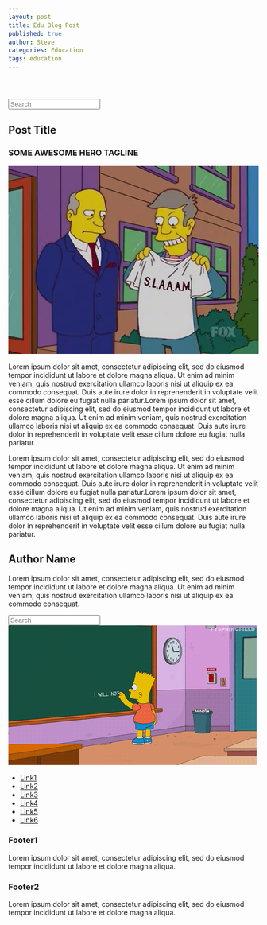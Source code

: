 ```yaml
---
layout: post
title: Edu Blog Post
published: true
author: Steve
categories: Education
tags: education
---
```


<html>
<head>
<meta charset="utf-8">
<meta name="viewport" content="width=device-width, initial-scale=1">
<title>BlogPost template by Adobe Dreamweaver</title>
<link href="BlogPostAssets/styles/blogPostStyle.css" rel="stylesheet" type="text/css">
<!--The following script tag downloads a font from the Adobe Edge Web Fonts server for use within the web page. We recommend that you do not modify it.--><script>var __adobewebfontsappname__="dreamweaver"</script><script src="http://use.edgefonts.net/montserrat:n4:default;source-sans-pro:n2:default.js" type="text/javascript"></script>
</head>

<body>
<div id="mainwrapper">
  <header> 
    <!--**************************************************************************
    Header starts here. It contains Logo and 3 navigation links. 
    ****************************************************************************-->

  </header>
  <div id="content">
    <div class="notOnDesktop"> 
      <!-- This search box is displayed only in mobile and tablet laouts and not in desktop layouts -->
      <input type="text" placeholder="Search">
    </div>
    <section id="mainContent"> 
      <!--************************************************************************
    Main Blog content starts here
    ****************************************************************************-->
      <h1><!-- Blog title -->Post Title</h1>
      <h3><!-- Tagline -->SOME AWESOME HERO TAGLINE</h3>
      <div id="bannerImage"><img src="/img/SLAAAM.jpg" alt=""/></div>
      <p>Lorem ipsum dolor sit amet, consectetur adipiscing elit, sed do eiusmod tempor incididunt ut labore et dolore magna aliqua. Ut enim ad minim veniam, quis nostrud exercitation ullamco laboris nisi ut aliquip ex ea commodo consequat. Duis aute irure dolor in reprehenderit in voluptate velit esse cillum dolore eu fugiat nulla pariatur.Lorem ipsum dolor sit amet, consectetur adipiscing elit, sed do eiusmod tempor incididunt ut labore et dolore magna aliqua. Ut enim ad minim veniam, quis nostrud exercitation ullamco laboris nisi ut aliquip ex ea commodo consequat. Duis aute irure dolor in reprehenderit in voluptate velit esse cillum dolore eu fugiat nulla pariatur. </p>
      <p>Lorem ipsum dolor sit amet, consectetur adipiscing elit, sed do eiusmod tempor incididunt ut labore et dolore magna aliqua. Ut enim ad minim veniam, quis nostrud exercitation ullamco laboris nisi ut aliquip ex ea commodo consequat. Duis aute irure dolor in reprehenderit in voluptate velit esse cillum dolore eu fugiat nulla pariatur.Lorem ipsum dolor sit amet, consectetur adipiscing elit, sed do eiusmod tempor incididunt ut labore et dolore magna aliqua. Ut enim ad minim veniam, quis nostrud exercitation ullamco laboris nisi ut aliquip ex ea commodo consequat. Duis aute irure dolor in reprehenderit in voluptate velit esse cillum dolore eu fugiat nulla pariatur. </p>
      <aside id="authorInfo"> 
        <!-- The author information is contained here -->
        <h2>Author Name</h2>
        <p>Lorem ipsum dolor sit amet, consectetur adipiscing elit, sed do eiusmod tempor incididunt ut labore et dolore magna aliqua. Ut enim ad minim veniam, quis nostrud exercitation ullamco laboris nisi ut aliquip ex ea commodo consequat.</p>
      </aside>
    </section>
    <section id="sidebar"> 
      <!--************************************************************************
    Sidebar starts here. It contains a searchbox, sample ad image and 6 links
    ****************************************************************************-->
      <input type="text" placeholder="Search">
      <div id="adimage"><img src="/img\SmartBoard_Bart.gif" alt=""/></div>
      <nav>
        <ul>
          <li><a href="#" title="Link">Link1</a></li>
          <li><a href="#" title="Link">Link2</a></li>
          <li><a href="#" title="Link">Link3</a></li>
          <li><a href="#" title="Link">Link4</a></li>
          <li><a href="#" title="Link">Link5</a></li>
          <li><a href="#" title="Link">Link6</a></li>
        </ul>
      </nav>
    </section>
    <footer> 
      <!--************************************************************************
    Footer starts here
    ****************************************************************************-->
      <article>
        <h3>Footer1</h3>
        <p>Lorem ipsum dolor sit amet, consectetur adipiscing elit, sed do eiusmod tempor incididunt ut labore et dolore magna aliqua.</p>
      </article>
      <article>
        <h3>Footer2</h3>
        <p>Lorem ipsum dolor sit amet, consectetur adipiscing elit, sed do eiusmod tempor incididunt ut labore et dolore magna aliqua.</p>
      </article>
    </footer>
  </div>
  <div id="footerbar"><!-- Small footerbar at the bottom --></div>
</div>
</body>
</html>
